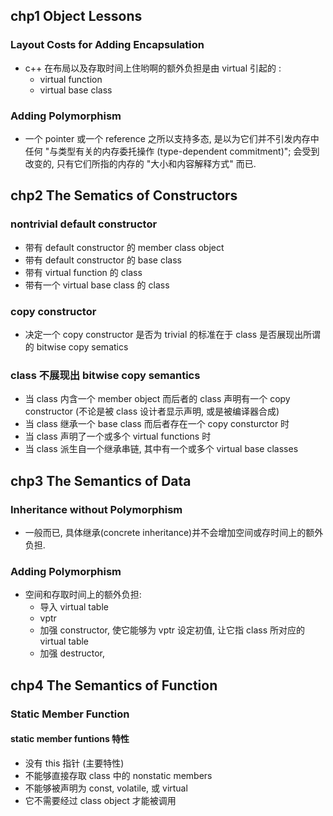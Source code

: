 ## chp1 Object Lessons

### Layout Costs for Adding Encapsulation

* c++ 在布局以及存取时间上住哟啊的额外负担是由 virtual 引起的 :
    * virtual function
    * virtual base class


### Adding Polymorphism

* 一个 pointer 或一个 reference 之所以支持多态, 是以为它们并不引发内存中任何 "与类型有关的内存委托操作 (type-dependent commitment)"; 会受到改变的, 只有它们所指的内存的 "大小和内容解释方式" 而已.


## chp2 The Sematics of Constructors

### nontrivial default constructor

* 带有 default constructor 的 member class object
* 带有 default constructor 的 base class
* 带有 virtual function 的 class
* 带有一个 virtual base class 的 class

### copy constructor

* 决定一个 copy constructor 是否为 trivial 的标准在于 class 是否展现出所谓的 bitwise copy sematics

### class 不展现出 bitwise copy semantics

* 当 class 内含一个 member object 而后者的 class 声明有一个 copy constructor (不论是被 class 设计者显示声明, 或是被编译器合成)
* 当 class 继承一个 base class 而后者存在一个 copy consturctor 时
* 当 class 声明了一个或多个 virtual functions 时
* 当 class 派生自一个继承串链, 其中有一个或多个 virtual base classes

## chp3 The Semantics of Data

### Inheritance without Polymorphism

* 一般而已, 具体继承(concrete inheritance)并不会增加空间或存时间上的额外负担.

### Adding Polymorphism

* 空间和存取时间上的额外负担:
    * 导入 virtual table
    * vptr
    * 加强 constructor, 使它能够为 vptr 设定初值, 让它指 class 所对应的 virtual table
    * 加强 destructor, 






## chp4 The Semantics of Function

### Static Member Function

#### static member funtions 特性

* 没有 this 指针 (主要特性)
* 不能够直接存取 class 中的 nonstatic members
* 不能够被声明为 const, volatile, 或 virtual
* 它不需要经过 class object 才能被调用
